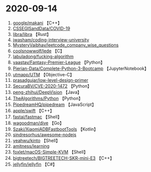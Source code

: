 # 2020-09-14

1. [google/makani](https://github.com/google/makani) 【C++】
2. [CSSEGISandData/COVID-19](https://github.com/CSSEGISandData/COVID-19) 
3. [libra/libra](https://github.com/libra/libra) 【Rust】
4. [jwasham/coding-interview-university](https://github.com/jwasham/coding-interview-university) 
5. [MysteryVaibhav/leetcode_company_wise_questions](https://github.com/MysteryVaibhav/leetcode_company_wise_questions) 
6. [coolsnowwolf/lede](https://github.com/coolsnowwolf/lede) 【C】
7. [labuladong/fucking-algorithm](https://github.com/labuladong/fucking-algorithm) 
8. [vaastav/Fantasy-Premier-League](https://github.com/vaastav/Fantasy-Premier-League) 【Python】
9. [Pierian-Data/Complete-Python-3-Bootcamp](https://github.com/Pierian-Data/Complete-Python-3-Bootcamp) 【JupyterNotebook】
10. [utmapp/UTM](https://github.com/utmapp/UTM) 【Objective-C】
11. [prasadgujar/low-level-design-primer](https://github.com/prasadgujar/low-level-design-primer) 
12. [SecuraBV/CVE-2020-1472](https://github.com/SecuraBV/CVE-2020-1472) 【Python】
13. [peng-zhihui/DeepVision](https://github.com/peng-zhihui/DeepVision) 【Java】
14. [TheAlgorithms/Python](https://github.com/TheAlgorithms/Python) 【Python】
15. [PipedreamHQ/pipedream](https://github.com/PipedreamHQ/pipedream) 【JavaScript】
16. [apple/swift](https://github.com/apple/swift) 【C++】
17. [fastai/fastmac](https://github.com/fastai/fastmac) 【Shell】
18. [wagoodman/dive](https://github.com/wagoodman/dive) 【Go】
19. [Szaki/XiaomiADBFastbootTools](https://github.com/Szaki/XiaomiADBFastbootTools) 【Kotlin】
20. [sindresorhus/awesome-nodejs](https://github.com/sindresorhus/awesome-nodejs) 
21. [yeahwu/kinto](https://github.com/yeahwu/kinto) 【Shell】
22. [amitness/learning](https://github.com/amitness/learning) 
23. [foxlet/macOS-Simple-KVM](https://github.com/foxlet/macOS-Simple-KVM) 【Shell】
24. [bigtreetech/BIGTREETECH-SKR-mini-E3](https://github.com/bigtreetech/BIGTREETECH-SKR-mini-E3) 【C++】
25. [jellyfin/jellyfin](https://github.com/jellyfin/jellyfin) 【C#】
